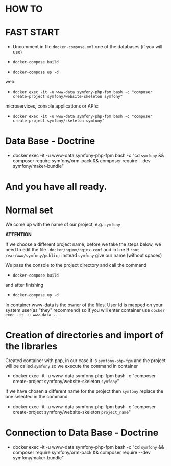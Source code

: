 HOW TO
==================================

# FAST START #

* Uncomment in file `docker-compose.yml` one of the databases (if you will use)

* `docker-compose build`

* `docker-compose up -d`

web:

* `docker exec -it -u www-data symfony-php-fpm bash -c "composer create-project symfony/website-skeleton symfony"`

microservices, console applications or APIs:

* `docker exec -it -u www-data symfony-php-fpm bash -c "composer create-project symfony/skeleton symfony"`

# Data Base - Doctrine #

* docker exec -it -u www-data symfony-php-fpm bash -c "cd `symfony` && composer require symfony/orm-pack && composer require --dev symfony/maker-bundle"

And you have all ready.
=================================


# Normal set #

We come up with the name of our project, e.g. `symfony`

**ATTENTION**

If we choose a different project name, before we take the steps below, we need to edit the file `.docker/nginx/nginx.conf`
and in line 9 `root /var/www/symfony/public;` instead `symfony` give our name (without spaces)

We pass the console to the project directory and call the command

* `docker-compose build`

and after finishing

* `docker-compose up -d`

In container www-data is the owner of the files. User Id is mapped on your system user(as "they" recommend)
so if you will enter container use `docker exec -it -u www-data ...`

# Creation of directories and import of the libraries #

Created container with php, in our case it is `symfony-php-fpm`
and the project will be called `symfony` so we execute the command in container

* docker exec -it -u www-data symfony-php-fpm bash -c "composer create-project symfony/website-skeleton `symfony`"

If we have chosen a different name for the project then `symfony` replace the one selected in the command

* docker exec -it -u www-data symfony-php-fpm bash -c "composer create-project symfony/website-skeleton `project_name`"

# Connection to Data Base - Doctrine #

* docker exec -it -u www-data symfony-php-fpm bash -c "cd `symfony` && composer require symfony/orm-pack && composer require --dev symfony/maker-bundle"

